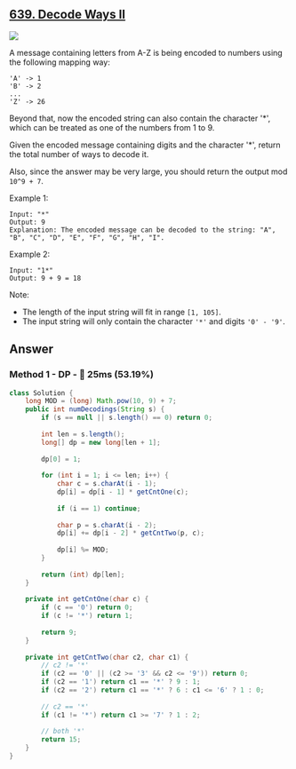 ## [639. Decode Ways II](https://leetcode.com/problems/decode-ways-ii/)

![](https://github.com/weltond/DataStructure/blob/master/medium.PNG)

A message containing letters from A-Z is being encoded to numbers using the following mapping way:

```
'A' -> 1
'B' -> 2
...
'Z' -> 26
```

Beyond that, now the encoded string can also contain the character '*', which can be treated as one of the numbers from 1 to 9.

Given the encoded message containing digits and the character '*', return the total number of ways to decode it.

Also, since the answer may be very large, you should return the output mod `10^9 + 7`.

Example 1:

```
Input: "*"
Output: 9
Explanation: The encoded message can be decoded to the string: "A", "B", "C", "D", "E", "F", "G", "H", "I".
```

Example 2:

```
Input: "1*"
Output: 9 + 9 = 18
```

Note:
- The length of the input string will fit in range `[1, 105]`.
- The input string will only contain the character `'*'` and digits `'0' - '9'`.

## Answer
### Method 1 - DP - :rabbit: 25ms (53.19%)

```java
class Solution {
    long MOD = (long) Math.pow(10, 9) + 7;
    public int numDecodings(String s) {
        if (s == null || s.length() == 0) return 0;
        
        int len = s.length();
        long[] dp = new long[len + 1];
        
        dp[0] = 1;
        
        for (int i = 1; i <= len; i++) {
            char c = s.charAt(i - 1);
            dp[i] = dp[i - 1] * getCntOne(c);
            
            if (i == 1) continue;
            
            char p = s.charAt(i - 2);
            dp[i] += dp[i - 2] * getCntTwo(p, c);
            
            dp[i] %= MOD;
        }
        
        return (int) dp[len];
    }
    
    private int getCntOne(char c) {
        if (c == '0') return 0;
        if (c != '*') return 1;
        
        return 9;
    }
    
    private int getCntTwo(char c2, char c1) {
        // c2 != '*'
        if (c2 == '0' || (c2 >= '3' && c2 <= '9')) return 0;
        if (c2 == '1') return c1 == '*' ? 9 : 1;
        if (c2 == '2') return c1 == '*' ? 6 : c1 <= '6' ? 1 : 0;
        
        // c2 == '*'
        if (c1 != '*') return c1 >= '7' ? 1 : 2;
        
        // both '*'
        return 15;
    }
}
```
